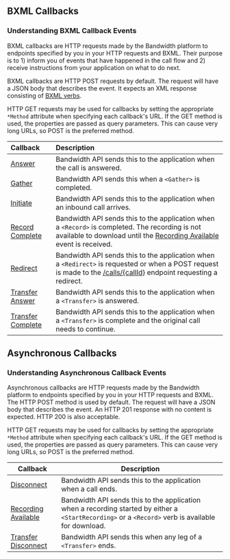 ## BXML Callbacks

###  Understanding BXML Callback Events
BXML callbacks are HTTP requests made by the Bandwidth platform to endpoints specified by you in your HTTP requests and BXML.  Their purpose
is to 1) inform you of events that have happened in the call flow and 2) receive instructions from your
application on what to do next.

BXML callbacks are HTTP POST requests by default.  The request will have a JSON body that describes the event.  It
expects an XML response consisting of [BXML verbs](../../about.md).

HTTP GET requests may be used for callbacks by setting the appropriate `*Method` attribute when specifying each
callback's URL.  If the GET method is used, the properties are passed as query parameters.  This can cause very long
URLs, so POST is the preferred method.

| Callback                                 | Description                                                                                                                                                                                                  |
|:-----------------------------------------|:-------------------------------------------------------------------------------------------------------------------------------------------------------------------------------------------------------------|
| [Answer](answer.md)                      | Bandwidth API sends this to the application when the call is answered.                                                                                                                                       |
| [Gather](gather.md)                      | Bandwidth API sends this when a `<Gather>` is completed.                                                                                                                                                     |
| [Initiate](initiate.md)                  | Bandwidth API sends this to the application when an inbound call arrives.                                                                                                                                    |
| [Record Complete](recordComplete.md)     | Bandwidth API sends this to the application when a `<Record>` is completed. The recording is not available to download until the [Recording Available](recordingAvailable.md) event is received.             |
| [Redirect](redirect.md)                  | Bandwidth API sends this to the application when a `<Redirect>` is requested or when a POST request is made to the [/calls/{callId}](../../methods/calls/postCallsCallId.md) endpoint requesting a redirect. |
| [Transfer Answer](transferAnswer.md)     | Bandwidth API sends this to the application when a `<Transfer>` is answered.                                                                                                                                 |
| [Transfer Complete](transferComplete.md) | Bandwidth API sends this to the application when a `<Transfer>` is complete and the original call needs to continue.                                                                                         |

## Asynchronous Callbacks

###  Understanding Asynchronous Callback Events
Asynchronous callbacks are HTTP requests made by the Bandwidth platform to endpoints specified by you in your HTTP requests and
BXML.  The HTTP POST method is used by default.  The request will have a JSON body that describes the event.  An
HTTP 201 response with no content is expected.  HTTP 200 is also acceptable.

HTTP GET requests may be used for callbacks by setting the appropriate `*Method` attribute when specifying each
callback's URL.  If the GET method is used, the properties are passed as query parameters.  This can cause very long
URLs, so POST is the preferred method.

| Callback                                                    | Description                                                                                                                                         |
|-------------------------------------------------------------|-----------------------------------------------------------------------------------------------------------------------------------------------------|
| [Disconnect](disconnect.md)                                 | Bandwidth API sends this to the application when a call ends.                                                                                       |
| [Recording Available](recordingAvailable.md)                | Bandwidth API sends this to the application when a recording started by either a `<StartRecording>` or a `<Record>` verb is available for download. |
| [Transfer Disconnect](transferDisconnect.md) | Bandwidth API sends this when any leg of a `<Transfer>` ends.                                                                                       |
